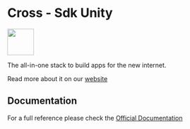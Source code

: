 # Cross - Sdk Unity

<img width="60px" src="https://raw.githubusercontent.com/reown-com/reown-dotnet/main/media/appkit-icon.png">

The all-in-one stack to build apps for the new internet.

Read more about it on our [website](https://docs.crosstoken.io/update/docs/unity#/)

## Documentation

For a full reference please check the [Official Documentation](https://docs.crosstoken.io/update/docs/unity#/)
